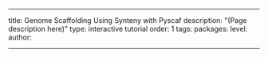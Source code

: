 ---

title: Genome Scaffolding Using Synteny with Pyscaf
description: "(Page description here)"
type: interactive tutorial
order: 1
tags: 
packages: 
level: 
author: 

---
